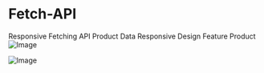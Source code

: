 # Fetch-API
Responsive Fetching API Product Data 
Responsive Design Feature Product
![Image](https://github.com/user-attachments/assets/d40fd1f9-8581-42d8-8ffa-a9a00a940621)

![Image](https://github.com/user-attachments/assets/6a318495-86cd-4c7a-b2e1-847b187b8116)
